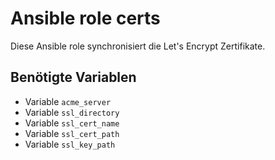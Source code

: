 # Ansible role certs

Diese Ansible role synchronisiert die Let's Encrypt Zertifikate.

## Benötigte Variablen

- Variable `acme_server`
- Variable `ssl_directory`
- Variable `ssl_cert_name`
- Variable `ssl_cert_path`
- Variable `ssl_key_path`
